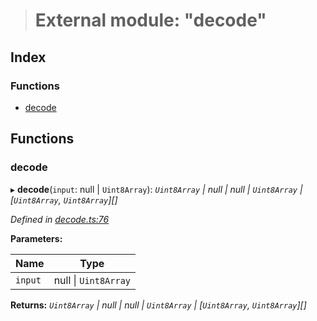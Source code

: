 > # External module: "decode"

## Index

### Functions

* [decode](_decode_.md#decode)

## Functions

###  decode

▸ **decode**(`input`: null | `Uint8Array`): *`Uint8Array` | null | null | `Uint8Array` | [`Uint8Array`, `Uint8Array`][]*

*Defined in [decode.ts:76](https://github.com/polkadot-js/common/blob/de7e9f8/packages/trie-codec/src/decode.ts#L76)*

**Parameters:**

Name | Type |
------ | ------ |
`input` | null \| `Uint8Array` |

**Returns:** *`Uint8Array` | null | null | `Uint8Array` | [`Uint8Array`, `Uint8Array`][]*